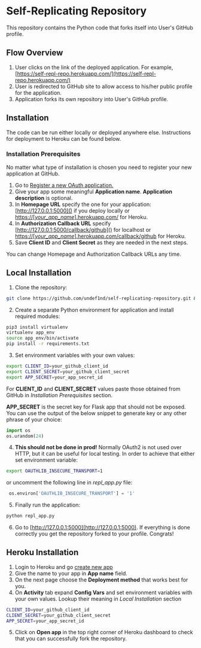 # Self-Replicating Repository

This repository contains the Python code that forks itself into User's GitHub profile.

## Flow Overview

1. User clicks on the link of the deployed application. For example, [https://self-repl-repo.herokuapp.com/](https://self-repl-repo.herokuapp.com/)
2. User is redirected to GitHub site to allow access to his/her public profile for the application.
3. Application forks its own repository into User's GitHub profile.

## Installation
The code can be run either locally or deployed anywhere else. Instructions for deployment to Heroku can be found below.

### Installation Prerequisites
No matter what type of installation is chosen you need to register your new application at GitHub.
1. Go to [Register a new OAuth application.
](https://github.com/settings/applications/new)
2. Give your app some meaningful **Application name**. **Application description** is optional.
3. In **Homepage URL** specify the one for your application:
[http://127.0.0.1:5000]() if you deploy locally or [https://[*your_app_name*].herokuapp.com/]() for Heroku. 
4. In **Authorization Callback URL** specify [http://127.0.0.1:5000/callback/github]() for localhost or [https://[*your_app_name*].herokuapp.com/callback/github]() for Heroku.
5. Save **Client ID** and **Client Secret** as they are needed in the next steps.

You can change Homepage and Authorization Callback URLs any time.


## Local Installation

1. Clone the repository:
```bash
git clone https://github.com/undef1nd/self-replicating-repository.git && cd self-replicating-repository
```

2. Create a separate Python environment for application and install required modules:

```bash
pip3 install virtualenv
virtualenv app_env
source app_env/bin/activate
pip install -r requirements.txt
```

3. Set environment variables with your own values:

```bash
export CLIENT_ID=your_github_client_id
export CLIENT_SECRET=your_github_client_secret
export APP_SECRET=your_app_secret_id
```
For **CLIENT_ID** and **CLIENT_SECRET** values paste those obtained from GitHub in *Installation Prerequisites* section.

**APP_SECRET** is the secret key for Flask app that should not be exposed. You can use the output of the below snippet to generate key or any other phrase of your choice:
```python
import os
os.urandom(24)
```
4. **This should not be done in prod!**
Normally OAuth2 is not used over HTTP, but it can be useful for local testing. In order to achieve that either set environment variable:
```bash
export OAUTHLIB_INSECURE_TRANSPORT=1
```
or uncomment the following line in *repl_app.py* file:
```python
 os.environ['OAUTHLIB_INSECURE_TRANSPORT'] = '1'
```
5. Finally run the application:
```bash
python repl_app.py
```
6. Go to [http://127.0.0.1:5000](http://127.0.0.1:5000). If everything is done correctly you get the repository forked to your profile. Congrats!

## Heroku Installation
1. Login to Heroku and go [create new app](https://dashboard.heroku.com/new-app)
2. Give the name to your app in **App name** field. 
3. On the next page choose the **Deployment method** that works best for you.
4. On **Activity** tab expand **Config Vars** and set environment variables with your own values. Lookup their meaning in *Local Installation* section

```bash
CLIENT_ID=your_github_client_id
CLIENT_SECRET=your_github_client_secret
APP_SECRET=your_app_secret_id
```
5. Click on **Open app** in the top right corner of Heroku dashboard to check that you can successfully fork the repository. 
